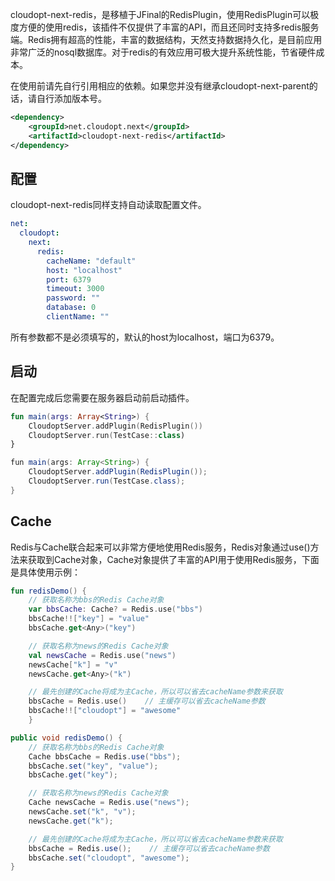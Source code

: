 cloudopt-next-redis，是移植于JFinal的RedisPlugin，使用RedisPlugin可以极度方便的使用redis，该插件不仅提供了丰富的API，而且还同时支持多redis服务端。Redis拥有超高的性能，丰富的数据结构，天然支持数据持久化，是目前应用非常广泛的nosql数据库。对于redis的有效应用可极大提升系统性能，节省硬件成本。

在使用前请先自行引用相应的依赖。如果您并没有继承cloudopt-next-parent的话，请自行添加版本号。

````xml
<dependency>
    <groupId>net.cloudopt.next</groupId>
    <artifactId>cloudopt-next-redis</artifactId>
</dependency>
````

## 配置

cloudopt-next-redis同样支持自动读取配置文件。

````yaml
net:
  cloudopt:
    next:
      redis:
        cacheName: "default"
        host: "localhost"
        port: 6379
        timeout: 3000
        password: ""
        database: 0
        clientName: ""
````

所有参数都不是必须填写的，默认的host为localhost，端口为6379。

## 启动

在配置完成后您需要在服务器启动前启动插件。

````kotlin
fun main(args: Array<String>) {
    CloudoptServer.addPlugin(RedisPlugin())
    CloudoptServer.run(TestCase::class)
}
````

````java
fun main(args: Array<String>) {
    CloudoptServer.addPlugin(RedisPlugin());
    CloudoptServer.run(TestCase.class);
}
````

## Cache

Redis与Cache联合起来可以非常方便地使用Redis服务，Redis对象通过use()方法来获取到Cache对象，Cache对象提供了丰富的API用于使用Redis服务，下面是具体使用示例：

````kotlin
fun redisDemo() {
    // 获取名称为bbs的Redis Cache对象
    var bbsCache: Cache? = Redis.use("bbs")
    bbsCache!!["key"] = "value"
    bbsCache.get<Any>("key")

    // 获取名称为news的Redis Cache对象
    val newsCache = Redis.use("news")
    newsCache["k"] = "v"
    newsCache.get<Any>("k")

    // 最先创建的Cache将成为主Cache，所以可以省去cacheName参数来获取
    bbsCache = Redis.use()    // 主缓存可以省去cacheName参数
    bbsCache!!["cloudopt"] = "awesome"
    }

````

````java
public void redisDemo() {
    // 获取名称为bbs的Redis Cache对象
    Cache bbsCache = Redis.use("bbs");
    bbsCache.set("key", "value");
    bbsCache.get("key");

    // 获取名称为news的Redis Cache对象
    Cache newsCache = Redis.use("news");
    newsCache.set("k", "v");
    newsCache.get("k");

    // 最先创建的Cache将成为主Cache，所以可以省去cacheName参数来获取
    bbsCache = Redis.use();    // 主缓存可以省去cacheName参数
    bbsCache.set("cloudopt", "awesome");
}
````